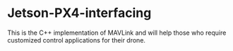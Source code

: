 # Jetson-PX4-interfacing

This is the C++ implementation of MAVLink and will help those who require customized control applications for their drone.
